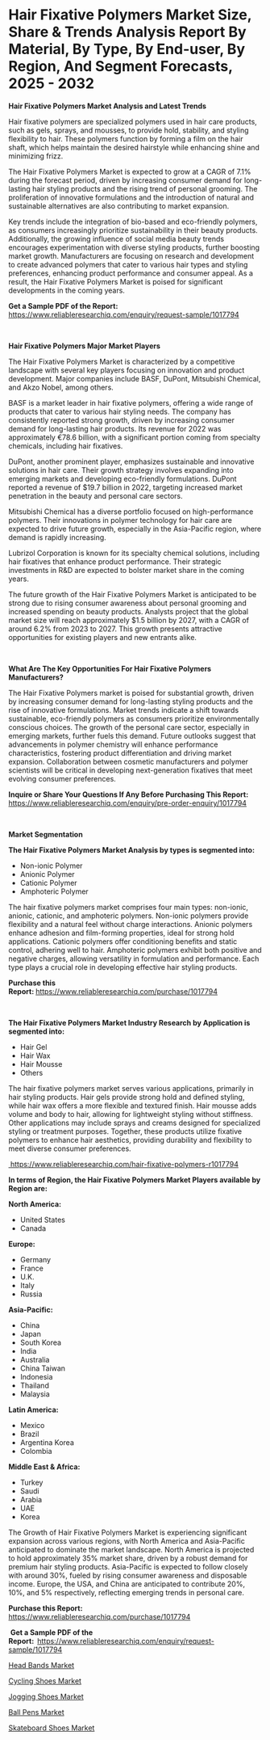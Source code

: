 <p><h1>Hair Fixative Polymers Market Size, Share & Trends Analysis Report By Material, By Type, By End-user, By Region, And Segment Forecasts, 2025 - 2032</h1></p><p><strong>Hair Fixative Polymers Market Analysis and Latest Trends</strong></p>
<p><p>Hair fixative polymers are specialized polymers used in hair care products, such as gels, sprays, and mousses, to provide hold, stability, and styling flexibility to hair. These polymers function by forming a film on the hair shaft, which helps maintain the desired hairstyle while enhancing shine and minimizing frizz. </p><p>The Hair Fixative Polymers Market is expected to grow at a CAGR of 7.1% during the forecast period, driven by increasing consumer demand for long-lasting hair styling products and the rising trend of personal grooming. The proliferation of innovative formulations and the introduction of natural and sustainable alternatives are also contributing to market expansion. </p><p>Key trends include the integration of bio-based and eco-friendly polymers, as consumers increasingly prioritize sustainability in their beauty products. Additionally, the growing influence of social media beauty trends encourages experimentation with diverse styling products, further boosting market growth. Manufacturers are focusing on research and development to create advanced polymers that cater to various hair types and styling preferences, enhancing product performance and consumer appeal. As a result, the Hair Fixative Polymers Market is poised for significant developments in the coming years.</p></p>
<p><strong>Get a Sample PDF of the Report:&nbsp;</strong> <a href="https://www.reliableresearchiq.com/enquiry/request-sample/1017794?utm_campaign=1137&utm_medium=2&utm_source=Github&utm_content=ia&utm_term=04042025&utm_id=hair-fixative-polymers">https://www.reliableresearchiq.com/enquiry/request-sample/1017794</a></p>
<p>&nbsp;</p>
<p><strong>Hair Fixative Polymers Major Market Players</strong></p>
<p><p>The Hair Fixative Polymers Market is characterized by a competitive landscape with several key players focusing on innovation and product development. Major companies include BASF, DuPont, Mitsubishi Chemical, and Akzo Nobel, among others.</p><p>BASF is a market leader in hair fixative polymers, offering a wide range of products that cater to various hair styling needs. The company has consistently reported strong growth, driven by increasing consumer demand for long-lasting hair products. Its revenue for 2022 was approximately €78.6 billion, with a significant portion coming from specialty chemicals, including hair fixatives.</p><p>DuPont, another prominent player, emphasizes sustainable and innovative solutions in hair care. Their growth strategy involves expanding into emerging markets and developing eco-friendly formulations. DuPont reported a revenue of $19.7 billion in 2022, targeting increased market penetration in the beauty and personal care sectors.</p><p>Mitsubishi Chemical has a diverse portfolio focused on high-performance polymers. Their innovations in polymer technology for hair care are expected to drive future growth, especially in the Asia-Pacific region, where demand is rapidly increasing.</p><p>Lubrizol Corporation is known for its specialty chemical solutions, including hair fixatives that enhance product performance. Their strategic investments in R&D are expected to bolster market share in the coming years. </p><p>The future growth of the Hair Fixative Polymers Market is anticipated to be strong due to rising consumer awareness about personal grooming and increased spending on beauty products. Analysts project that the global market size will reach approximately $1.5 billion by 2027, with a CAGR of around 6.2% from 2023 to 2027. This growth presents attractive opportunities for existing players and new entrants alike.</p></p>
<p>&nbsp;</p>
<p><strong>What Are The Key Opportunities For Hair Fixative Polymers Manufacturers?</strong></p>
<p><p>The Hair Fixative Polymers market is poised for substantial growth, driven by increasing consumer demand for long-lasting styling products and the rise of innovative formulations. Market trends indicate a shift towards sustainable, eco-friendly polymers as consumers prioritize environmentally conscious choices. The growth of the personal care sector, especially in emerging markets, further fuels this demand. Future outlooks suggest that advancements in polymer chemistry will enhance performance characteristics, fostering product differentiation and driving market expansion. Collaboration between cosmetic manufacturers and polymer scientists will be critical in developing next-generation fixatives that meet evolving consumer preferences.</p></p>
<p><strong>Inquire or Share Your Questions If Any Before Purchasing This Report:</strong> <a href="https://www.reliableresearchiq.com/enquiry/pre-order-enquiry/1017794?utm_campaign=1137&utm_medium=2&utm_source=Github&utm_content=ia&utm_term=04042025&utm_id=hair-fixative-polymers">https://www.reliableresearchiq.com/enquiry/pre-order-enquiry/1017794</a></p>
<p>&nbsp;</p>
<p><strong>Market Segmentation</strong></p>
<p><strong>The Hair Fixative Polymers Market Analysis by types is segmented into:</strong></p>
<p><ul><li>Non-ionic Polymer</li><li>Anionic Polymer</li><li>Cationic Polymer</li><li>Amphoteric Polymer</li></ul></p>
<p><p>The hair fixative polymers market comprises four main types: non-ionic, anionic, cationic, and amphoteric polymers. Non-ionic polymers provide flexibility and a natural feel without charge interactions. Anionic polymers enhance adhesion and film-forming properties, ideal for strong hold applications. Cationic polymers offer conditioning benefits and static control, adhering well to hair. Amphoteric polymers exhibit both positive and negative charges, allowing versatility in formulation and performance. Each type plays a crucial role in developing effective hair styling products.</p></p>
<p><strong>Purchase this Report:&nbsp;</strong><a href="https://www.reliableresearchiq.com/purchase/1017794?utm_campaign=1137&utm_medium=2&utm_source=Github&utm_content=ia&utm_term=04042025&utm_id=hair-fixative-polymers">https://www.reliableresearchiq.com/purchase/1017794</a></p>
<p>&nbsp;</p>
<p><strong>The Hair Fixative Polymers Market Industry Research by Application is segmented into:</strong></p>
<p><ul><li>Hair Gel</li><li>Hair Wax</li><li>Hair Mousse</li><li>Others</li></ul></p>
<p><p>The hair fixative polymers market serves various applications, primarily in hair styling products. Hair gels provide strong hold and defined styling, while hair wax offers a more flexible and textured finish. Hair mousse adds volume and body to hair, allowing for lightweight styling without stiffness. Other applications may include sprays and creams designed for specialized styling or treatment purposes. Together, these products utilize fixative polymers to enhance hair aesthetics, providing durability and flexibility to meet diverse consumer preferences.</p></p>
<p><a href="https://www.reliableresearchiq.com/hair-fixative-polymers-r1017794?utm_campaign=1137&utm_medium=2&utm_source=Github&utm_content=ia&utm_term=04042025&utm_id=hair-fixative-polymers">&nbsp;https://www.reliableresearchiq.com/hair-fixative-polymers-r1017794</a></p>
<p><strong>In terms of Region, the Hair Fixative Polymers Market Players available by Region are:</strong></p>
<p>
    <p> <strong> North America: </strong>
        <ul>
            <li>United States</li>
            <li>Canada</li>
        </ul>
        </p> 
    <p> <strong> Europe: </strong>
        <ul>
            <li>Germany</li>
            <li>France</li>
            <li>U.K.</li>
            <li>Italy</li>
            <li>Russia</li>
        </ul>
        </p> 
    <p> <strong> Asia-Pacific: </strong>
        <ul>
            <li>China</li>
            <li>Japan</li>
            <li>South Korea</li>
            <li>India</li>
            <li>Australia</li>
            <li>China Taiwan</li>
            <li>Indonesia</li>
            <li>Thailand</li>
            <li>Malaysia</li>
        </ul>
        </p> 
    <p> <strong> Latin America: </strong>
        <ul>
            <li>Mexico</li>
            <li>Brazil</li>
            <li>Argentina Korea</li>
            <li>Colombia</li>
        </ul>
        </p> 
    <p> <strong> Middle East & Africa: </strong>
        <ul>
            <li>Turkey</li>
            <li>Saudi</li>
            <li>Arabia</li>
            <li>UAE</li>
            <li>Korea</li>
        </ul>
    </p>
    </p>
<p><p>The Growth of Hair Fixative Polymers Market is experiencing significant expansion across various regions, with North America and Asia-Pacific anticipated to dominate the market landscape. North America is projected to hold approximately 35% market share, driven by a robust demand for premium hair styling products. Asia-Pacific is expected to follow closely with around 30%, fueled by rising consumer awareness and disposable income. Europe, the USA, and China are anticipated to contribute 20%, 10%, and 5% respectively, reflecting emerging trends in personal care.</p></p>
<p><strong>Purchase this Report: </strong><a href="https://www.reliableresearchiq.com/purchase/1017794?utm_campaign=1137&utm_medium=2&utm_source=Github&utm_content=ia&utm_term=04042025&utm_id=hair-fixative-polymers">https://www.reliableresearchiq.com/purchase/1017794</a></p>
<p>&nbsp;<strong>Get a Sample PDF of the Report:&nbsp;&nbsp;</strong><a href="https://www.reliableresearchiq.com/enquiry/request-sample/1017794?utm_campaign=1137&utm_medium=2&utm_source=Github&utm_content=ia&utm_term=04042025&utm_id=hair-fixative-polymers">https://www.reliableresearchiq.com/enquiry/request-sample/1017794</a></p>
<p><strong></strong></p>
<p><p><a href="https://github.com/rutupueyed/Market-Research-Report-List-1/blob/main/head-bands-market.md?utm_campaign=1137&utm_medium=2&utm_source=Github&utm_content=ia&utm_term=04042025&utm_id=hair-fixative-polymers">Head Bands Market</a></p><p><a href="https://github.com/doganaqev/Market-Research-Report-List-1/blob/main/cycling-shoes-market.md?utm_campaign=1137&utm_medium=2&utm_source=Github&utm_content=ia&utm_term=04042025&utm_id=hair-fixative-polymers">Cycling Shoes Market</a></p><p><a href="https://github.com/cevzarvargem/Market-Research-Report-List-1/blob/main/jogging-shoes-market.md?utm_campaign=1137&utm_medium=2&utm_source=Github&utm_content=ia&utm_term=04042025&utm_id=hair-fixative-polymers">Jogging Shoes Market</a></p><p><a href="https://github.com/burnicndole/Market-Research-Report-List-1/blob/main/ball-pens-market.md?utm_campaign=1137&utm_medium=2&utm_source=Github&utm_content=ia&utm_term=04042025&utm_id=hair-fixative-polymers">Ball Pens Market</a></p><p><a href="https://github.com/navodfetiya/Market-Research-Report-List-1/blob/main/skateboard-shoes-market.md?utm_campaign=1137&utm_medium=2&utm_source=Github&utm_content=ia&utm_term=04042025&utm_id=hair-fixative-polymers">Skateboard Shoes Market</a></p></p>